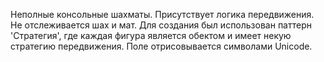 Неполные консольные шахматы. Присутствует логика передвижения. Не отслеживается шах и мат.
Для создания был использован паттерн 'Стратегия', где каждая фигура является обектом и имеет некую стратегию передвижения.
Поле отрисовывается символами Unicode.
